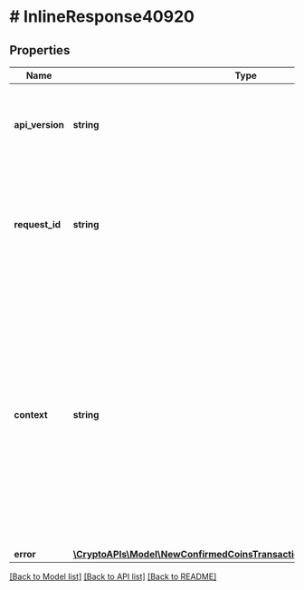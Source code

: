# # InlineResponse40920

## Properties

Name | Type | Description | Notes
------------ | ------------- | ------------- | -------------
**api_version** | **string** | Specifies the version of the API that incorporates this endpoint. |
**request_id** | **string** | Defines the ID of the request. The &#x60;requestId&#x60; is generated by Crypto APIs and it&#39;s unique for every request. |
**context** | **string** | In batch situations the user can use the context to correlate responses with requests. This property is present regardless of whether the response was successful or returned as an error. &#x60;context&#x60; is specified by the user. | [optional]
**error** | [**\CryptoAPIs\Model\NewConfirmedCoinsTransactionsForSpecificAmountE409**](NewConfirmedCoinsTransactionsForSpecificAmountE409.md) |  |

[[Back to Model list]](../../README.md#models) [[Back to API list]](../../README.md#endpoints) [[Back to README]](../../README.md)
